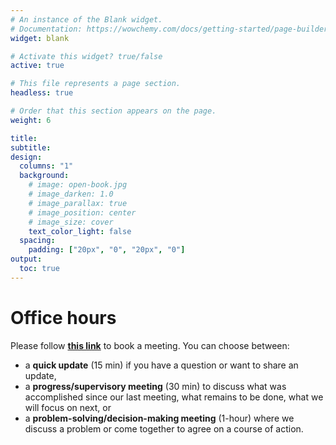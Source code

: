 ```yaml
---
# An instance of the Blank widget.
# Documentation: https://wowchemy.com/docs/getting-started/page-builder/
widget: blank

# Activate this widget? true/false
active: true

# This file represents a page section.
headless: true

# Order that this section appears on the page.
weight: 6

title: 
subtitle:
design:
  columns: "1"
  background:
    # image: open-book.jpg
    # image_darken: 1.0
    # image_parallax: true
    # image_position: center
    # image_size: cover
    text_color_light: false
  spacing:
    padding: ["20px", "0", "20px", "0"]
output:
  toc: true
---
```


# Office hours

Please follow [**this link**](https://outlook.office365.com/owa/calendar/ProfGalleValleTourangeau@kingstonuniversity.onmicrosoft.com/bookings/) to book a meeting. 
You can choose between:
- a **quick update** (15 min) if you have a question or want to share an update, 
- a **progress/supervisory meeting** (30 min) to discuss what was accomplished since our last meeting, what remains to be done, what we will focus on next, or 
- a **problem-solving/decision-making meeting** (1-hour) where we discuss a problem or come together to agree on a course of action.

